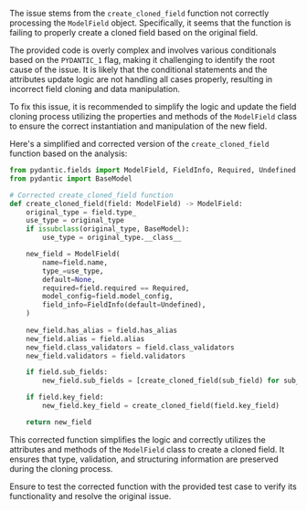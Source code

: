 The issue stems from the `create_cloned_field` function not correctly processing the `ModelField` object. Specifically, it seems that the function is failing to properly create a cloned field based on the original field.

The provided code is overly complex and involves various conditionals based on the `PYDANTIC_1` flag, making it challenging to identify the root cause of the issue. It is likely that the conditional statements and the attributes update logic are not handling all cases properly, resulting in incorrect field cloning and data manipulation.

To fix this issue, it is recommended to simplify the logic and update the field cloning process utilizing the properties and methods of the `ModelField` class to ensure the correct instantiation and manipulation of the new field.

Here's a simplified and corrected version of the `create_cloned_field` function based on the analysis:

```python
from pydantic.fields import ModelField, FieldInfo, Required, Undefined
from pydantic import BaseModel

# Corrected create_cloned_field function
def create_cloned_field(field: ModelField) -> ModelField:
    original_type = field.type_
    use_type = original_type
    if issubclass(original_type, BaseModel):
        use_type = original_type.__class__

    new_field = ModelField(
        name=field.name,
        type_=use_type,
        default=None,
        required=field.required == Required,
        model_config=field.model_config,
        field_info=FieldInfo(default=Undefined),
    )
    
    new_field.has_alias = field.has_alias
    new_field.alias = field.alias
    new_field.class_validators = field.class_validators
    new_field.validators = field.validators

    if field.sub_fields:
        new_field.sub_fields = [create_cloned_field(sub_field) for sub_field in field.sub_fields]

    if field.key_field:
        new_field.key_field = create_cloned_field(field.key_field)

    return new_field
```

This corrected function simplifies the logic and correctly utilizes the attributes and methods of the `ModelField` class to create a cloned field. It ensures that type, validation, and structuring information are preserved during the cloning process.

Ensure to test the corrected function with the provided test case to verify its functionality and resolve the original issue.